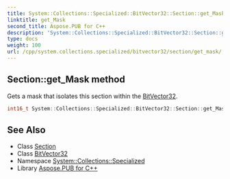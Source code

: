 ```yaml
---
title: System::Collections::Specialized::BitVector32::Section::get_Mask method
linktitle: get_Mask
second_title: Aspose.PUB for C++
description: 'System::Collections::Specialized::BitVector32::Section::get_Mask method. Gets a mask that isolates this section within the BitVector32 in C++.'
type: docs
weight: 100
url: /cpp/system.collections.specialized/bitvector32/section/get_mask/
---
```

## Section::get_Mask method


Gets a mask that isolates this section within the [BitVector32](../../).

```cpp
int16_t System::Collections::Specialized::BitVector32::Section::get_Mask()
```

## See Also

* Class [Section](../)
* Class [BitVector32](../../)
* Namespace [System::Collections::Specialized](../../../)
* Library [Aspose.PUB for C++](../../../../)
